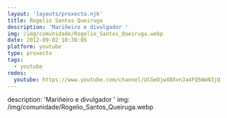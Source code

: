 ```yaml
---
layout: 'layouts/proxecto.njk'
title: Rogelio Santos Queiruga
description: 'Mariñeiro e divulgador '
img: /img/comunidade/Rogelio_Santos_Queiruga.webp
date: 2012-09-02 18:38:05
platform: youtube
type: proxecto
tags:
  - youtube
redes:
  youtube: https://www.youtube.com/channel/UCGeDjwXBXvnJa4FQ5WeN3jQ
---
```

description: 'Mariñeiro e divulgador '
img: /img/comunidade/Rogelio_Santos_Queiruga.webp
